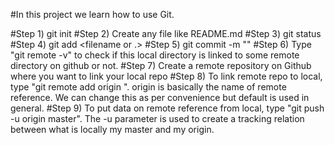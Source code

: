 #In this project we learn how to use Git.

#Step 1) git init <folderNameForLocalRepo>
#Step 2) Create any file like README.md
#Step 3) git status
#Step 4) git add <filename or .>
#Step 5) git commit -m "<message to commit to local directory>"
#Step 6) Type "git remote -v" to check if this local directory is linked to some remote directory on github or not.
#Step 7) Create a remote repository on Github where you want to link your local repo
#Step 8) To link remote repo to local, type "git remote add origin <link of repo>". origin is basically the name of remote reference. We can change this as per convenience but default is used in general.
#Step 9) To put data on remote reference from local, type "git push -u origin master". The -u parameter is used to create a tracking relation between what is locally my master and my origin.


